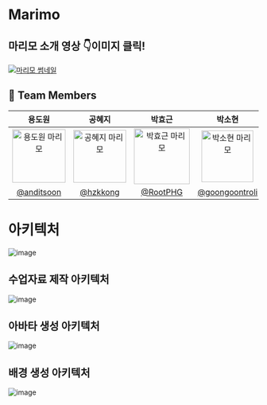 # Marimo
## 마리모 소개 영상 :point_down:이미지 클릭!
[![마리모 썸네일](https://github.com/user-attachments/assets/9b98fbdc-9513-4d6b-9a89-fd384a069fff)](https://youtu.be/iIQx2r_dEj0)

## :busts_in_silhouette: Team Members ##

|                                               용도원                                               |                                               공혜지                                               |                                               박효근                                                |                                               박소현                                                |                                               박예지                                                |                                               손수연                                                |                                               정현민                                                |
|:-----------------------------------------------------------------------------------------------:|:-----------------------------------------------------------------------------------------------:|:------------------------------------------------------------------------------------------------:|:------------------------------------------------------------------------------------------------:|:------------------------------------------------------------------------------------------------:|:------------------------------------------------------------------------------------------------:|:------------------------------------------------------------------------------------------------:|
| <img width="107" alt="용도원 마리모" src="https://github.com/user-attachments/assets/6afc1604-2baa-4608-bb70-96e62daef287"> | <img width="106" alt="공혜지 마리모" src="https://github.com/user-attachments/assets/69087b21-926c-48a5-8732-ca203392b683"> | <img width="112" alt="박효근 마리모" src="https://github.com/user-attachments/assets/96016f29-ed42-4fdd-a9da-50b4c32bc922"> | <img width="104" alt="박소현 마리모" src="https://github.com/user-attachments/assets/d5d58006-b7b7-499b-99db-59a91a2f9b1d"> | <img width="106" alt="박예지 마리모" src="https://github.com/user-attachments/assets/7dbbeaaa-cfc4-4fb1-ada5-0922d9d8ab6f"> | <img width="106" alt="손수연 마리모" src="https://github.com/user-attachments/assets/2242a533-a60c-47c2-b79d-74a993252ba2"> | <img width="107" alt="정현민 마리모" src="https://github.com/user-attachments/assets/73fc7216-0dda-418a-900f-2dbcf7a5cfbb"> |
|                             [@anditsoon](https://github.com/anditsoon)                              |                           [@hzkkong](https://github.com/hzkkong)                            |                             [@RootPHG](https://github.com/RootPHG)                             |                              [@goongoontroli](https://github.com/goongoontroli)                         |                             [@yeji79](https://github.com/yeji79)                             |                         [@giraffeleg](https://github.com/giraffeleg)                         |                               [@JungHyeonmin](https://github.com/JungHyeonmin)                               |

# 아키텍처
![image](https://github.com/user-attachments/assets/6bfc13bf-e22d-411e-a6ab-8d38fad4b1ee)
## 수업자료 제작 아키텍처
![image](https://github.com/user-attachments/assets/f7bd9530-d9d0-4ff2-b722-4a16a3cdade5)
## 아바타 생성 아키텍처
![image](https://github.com/user-attachments/assets/4d59753b-48cf-4f41-af71-97112b5d1bf4)
## 배경 생성 아키텍처
![image](https://github.com/user-attachments/assets/5a3f9ca0-ee1a-48c1-a971-39b4c7360763)
